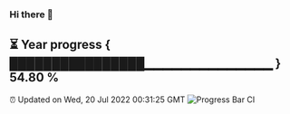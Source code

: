 ### Hi there 👋
⏳ Year progress { ████████████████▁▁▁▁▁▁▁▁▁▁▁▁▁▁ } 54.80 %
---
⏰ Updated on Wed, 20 Jul 2022 00:31:25 GMT
![Progress Bar CI](https://github.com/Moyi321/Moyi321/workflows/Progress%20Bar%20CI/badge.svg)
